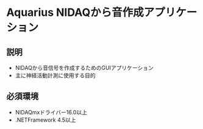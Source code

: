 # Aquarius NIDAQから音作成アプリケーション

## 説明
- NIDAQから音信号を作成するためのGUIアプリケーション
- 主に神経活動計測に使用する目的

## 必須環境
- NIDAQmxドライバー16.0以上
- .NETFramework 4.5以上
